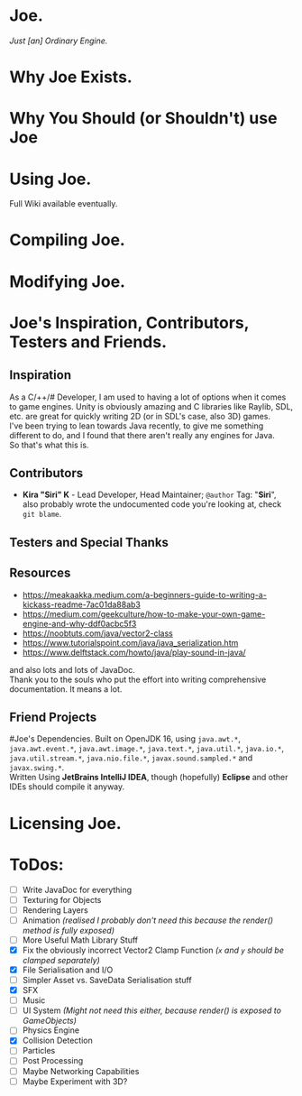 # Joe.
_Just [an] Ordinary Engine._
# Why Joe Exists.

# Why You Should (or Shouldn't) use Joe

# Using Joe.

Full Wiki available eventually.
# Compiling Joe.
# Modifying Joe.

# Joe's Inspiration, Contributors, Testers and Friends.
## Inspiration
As a C/++/# Developer, I am used to having a lot of options when it comes to game engines.
Unity is obviously amazing and C libraries like Raylib, SDL, etc. are great 
for quickly writing 2D (or in SDL's case, also 3D) games.  
I've been trying to lean towards Java recently, to give me something different to do, 
and I found that there aren't really any engines for Java.  
So that's what this is.
## Contributors
- **Kira "Siri" K** - Lead Developer, Head Maintainer; `@author` Tag: "**Siri**", 
also probably wrote the undocumented code you're looking at, check `git blame`.
## Testers and Special Thanks

## Resources
- https://meakaakka.medium.com/a-beginners-guide-to-writing-a-kickass-readme-7ac01da88ab3
- https://medium.com/geekculture/how-to-make-your-own-game-engine-and-why-ddf0acbc5f3
- https://noobtuts.com/java/vector2-class
- https://www.tutorialspoint.com/java/java_serialization.htm
- https://www.delftstack.com/howto/java/play-sound-in-java/

and also lots and lots of JavaDoc.  
Thank you to the souls who put the effort into writing comprehensive documentation. 
It means a lot.
## Friend Projects

#Joe's Dependencies.
Built on OpenJDK 16, using `java.awt.*`, `java.awt.event.*`, `java.awt.image.*`, 
`java.text.*`, `java.util.*`, `java.io.*`,
`java.util.stream.*`, `java.nio.file.*`, `javax.sound.sampled.*` 
and `javax.swing.*`.  
Written Using **JetBrains IntelliJ IDEA**, though (hopefully) **Eclipse** and other IDEs should compile it anyway.


# Licensing Joe.

# ToDos:
- [ ] Write JavaDoc for everything
- [ ] Texturing for Objects
- [ ] Rendering Layers
- [ ] Animation 
  _(realised I probably don't need this because the render() method is fully exposed)_
- [ ] More Useful Math Library Stuff
- [x] Fix the obviously incorrect Vector2 Clamp Function
  _(`x` and `y` should be clamped separately)_
- [x] File Serialisation and I/O
- [ ] Simpler Asset vs. SaveData Serialisation stuff
- [x] SFX
- [ ] Music
- [ ] UI System
  _(Might not need this either, because render() is exposed to GameObjects)_
- [ ] Physics Engine
- [x] Collision Detection
- [ ] Particles
- [ ] Post Processing
- [ ] Maybe Networking Capabilities
- [ ] Maybe Experiment with 3D?